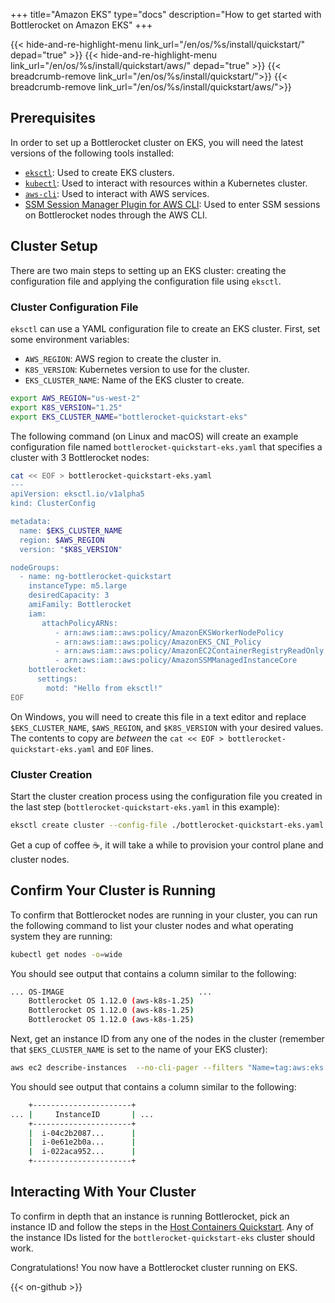 +++
title="Amazon EKS"
type="docs"
description="How to get started with Bottlerocket on Amazon EKS"
+++

{{< hide-and-re-highlight-menu link_url="/en/os/%s/install/quickstart/" depad="true" >}}
{{< hide-and-re-highlight-menu link_url="/en/os/%s/install/quickstart/aws/" depad="true" >}}
{{< breadcrumb-remove link_url="/en/os/%s/install/quickstart/">}}
{{< breadcrumb-remove link_url="/en/os/%s/install/quickstart/aws/">}}

## Prerequisites

In order to set up a Bottlerocket cluster on EKS, you will need the latest versions of the following tools installed:

- [`eksctl`](https://eksctl.io/): Used to create EKS clusters.
- [`kubectl`](https://kubernetes.io/docs/tasks/tools/#kubectl): Used to interact with resources within a Kubernetes cluster.
- [`aws-cli`](https://docs.aws.amazon.com/cli/latest/userguide/getting-started-install.html#getting-started-install-instructions): Used to interact with AWS services.
- [SSM Session Manager Plugin for AWS CLI](https://docs.aws.amazon.com/systems-manager/latest/userguide/session-manager-working-with-install-plugin.html): Used to enter SSM sessions on Bottlerocket nodes through the AWS CLI.

## Cluster Setup

There are two main steps to setting up an EKS cluster: creating the configuration file and applying the configuration file using `eksctl`.

### Cluster Configuration File

`eksctl` can use a YAML configuration file to create an EKS cluster.
First, set some environment variables:

- `AWS_REGION`: AWS region to create the cluster in.
- `K8S_VERSION`: Kubernetes version to use for the cluster.
- `EKS_CLUSTER_NAME`: Name of the EKS cluster to create.

```bash
export AWS_REGION="us-west-2"
export K8S_VERSION="1.25"
export EKS_CLUSTER_NAME="bottlerocket-quickstart-eks"
```

The following command (on Linux and macOS) will create an example configuration file named `bottlerocket-quickstart-eks.yaml` that specifies a cluster with 3 Bottlerocket nodes:

```bash
cat << EOF > bottlerocket-quickstart-eks.yaml
---
apiVersion: eksctl.io/v1alpha5
kind: ClusterConfig

metadata:
  name: $EKS_CLUSTER_NAME
  region: $AWS_REGION
  version: "$K8S_VERSION"

nodeGroups:
  - name: ng-bottlerocket-quickstart
    instanceType: m5.large
    desiredCapacity: 3
    amiFamily: Bottlerocket
    iam:
       attachPolicyARNs:
          - arn:aws:iam::aws:policy/AmazonEKSWorkerNodePolicy
          - arn:aws:iam::aws:policy/AmazonEKS_CNI_Policy
          - arn:aws:iam::aws:policy/AmazonEC2ContainerRegistryReadOnly
          - arn:aws:iam::aws:policy/AmazonSSMManagedInstanceCore
    bottlerocket:
      settings:
        motd: "Hello from eksctl!"
EOF
```

On Windows, you will need to create this file in a text editor and replace `$EKS_CLUSTER_NAME`, `$AWS_REGION`, and `$K8S_VERSION` with your desired values.
The contents to copy are _between_ the `cat << EOF > bottlerocket-quickstart-eks.yaml` and `EOF` lines.

### Cluster Creation

Start the cluster creation process using the configuration file you created in the last step (`bottlerocket-quickstart-eks.yaml` in this example):

```bash
eksctl create cluster --config-file ./bottlerocket-quickstart-eks.yaml
```

Get a cup of coffee ☕️, it will take a while to provision your control plane and cluster nodes.

## Confirm Your Cluster is Running

To confirm that Bottlerocket nodes are running in your cluster, you can run the following command to list your cluster nodes and what operating system they are running:

```bash
kubectl get nodes -o=wide
```

You should see output that contains a column similar to the following:

```bash
... OS-IMAGE                              ...
    Bottlerocket OS 1.12.0 (aws-k8s-1.25)
    Bottlerocket OS 1.12.0 (aws-k8s-1.25)
    Bottlerocket OS 1.12.0 (aws-k8s-1.25)
```

Next, get an instance ID from any one of the nodes in the cluster (remember that `$EKS_CLUSTER_NAME` is set to the name of your EKS cluster):

```bash
aws ec2 describe-instances  --no-cli-pager --filters "Name=tag:aws:eks:cluster-name,Values=$EKS_CLUSTER_NAME" --query "Reservations[*].Instances[*].{PrivateDNS:PrivateDnsName,InstanceID:InstanceId,Cluster:Tags[?Key=='aws:eks:cluster-name']|[0].Value,State:State.Name}" --output=table
```

You should see output that contains a column similar to the following:

```bash
    +----------------------+
... |     InstanceID       | ...
    +----------------------+
    |  i-04c2b2087...      |
    |  i-0e61e2b0a...      |
    |  i-022aca952...      |
    +----------------------+
```

## Interacting With Your Cluster

To confirm in depth that an instance is running Bottlerocket, pick an instance ID and follow the steps in the [Host Containers Quickstart](../host-containers).
Any of the instance IDs listed for the `bottlerocket-quickstart-eks` cluster should work.

Congratulations!
You now have a Bottlerocket cluster running on EKS.

{{< on-github >}}
